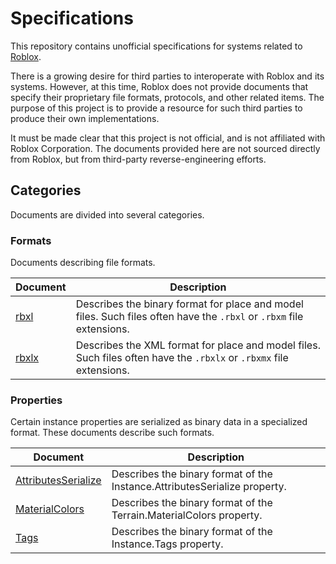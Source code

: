 # Specifications
This repository contains unofficial specifications for systems related to
[Roblox][Roblox].

There is a growing desire for third parties to interoperate with Roblox and its
systems. However, at this time, Roblox does not provide documents that specify
their proprietary file formats, protocols, and other related items. The purpose
of this project is to provide a resource for such third parties to produce their
own implementations.

It must be made clear that this project is not official, and is not affiliated
with Roblox Corporation. The documents provided here are not sourced directly
from Roblox, but from third-party reverse-engineering efforts.

[Roblox]: https://corp.roblox.com/

## Categories
Documents are divided into several categories.

### Formats
Documents describing file formats.

Document       | Description
---------------|------------
[rbxl][rbxl]   | Describes the binary format for place and model files. Such files often have the `.rbxl` or `.rbxm` file extensions.
[rbxlx][rbxlx] | Describes the XML format for place and model files. Such files often have the `.rbxlx` or `.rbxmx` file extensions.

[rbxl]: formats/rbxl.md
[rbxlx]: formats/rbxlx.md

### Properties
Certain instance properties are serialized as binary data in a specialized
format. These documents describe such formats.

Document                                   | Description
-------------------------------------------|------------
[AttributesSerialize][AttributesSerialize] | Describes the binary format of the Instance.AttributesSerialize property.
[MaterialColors][MaterialColors]           | Describes the binary format of the Terrain.MaterialColors property.
[Tags][Tags]                               | Describes the binary format of the Instance.Tags property.

[AttributesSerialize]: properties/AttributesSerialize.md
[MaterialColors]: properties/MaterialColors.md
[Tags]: properties/Tags.md
